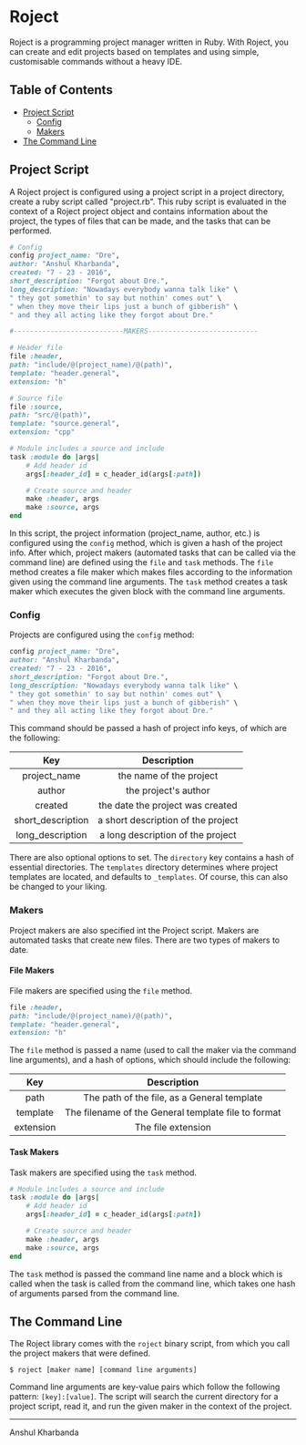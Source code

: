 # Roject

Roject is a programming project manager written in Ruby. With Roject, you can create and edit projects based on templates and using simple, customisable commands without a heavy IDE.

## Table of Contents

 - [Project Script](#project-script)
 	- [Config](#config)
 	- [Makers](#makers)
 - [The Command Line](#the-command-line)

## Project Script

A Roject project is configured using a project script in a project directory, create a ruby script called "project.rb". This ruby script is evaluated in the context of a Roject project object and contains information about the project, the types of files that can be made, and the tasks that can be performed.

```ruby
# Config
config project_name: "Dre",
author: "Anshul Kharbanda",
created: "7 - 23 - 2016",
short_description: "Forgot about Dre.",
long_description: "Nowadays everybody wanna talk like" \
" they got somethin' to say but nothin' comes out" \
" when they move their lips just a bunch of gibberish" \
" and they all acting like they forgot about Dre."

#---------------------------MAKERS---------------------------

# Header file
file :header, 
path: "include/@(project_name)/@(path)",
template: "header.general",
extension: "h"

# Source file
file :source, 
path: "src/@(path)",
template: "source.general",
extension: "cpp"

# Module includes a source and include
task :module do |args|
	# Add header id
	args[:header_id] = c_header_id(args[:path])

	# Create source and header
	make :header, args
	make :source, args
end
```

In this script, the project information (project_name, author, etc.) is configured using the `config` method, which is given a hash of the project info. After which, project makers (automated tasks that can be called via the command line) are defined using the `file` and `task` methods. The `file` method creates a file maker which makes files according to the information given using the command line arguments. The `task` method creates a task maker which executes the given block with the command line arguments.

### Config

Projects are configured using the `config` method:

```ruby
config project_name: "Dre",
author: "Anshul Kharbanda",
created: "7 - 23 - 2016",
short_description: "Forgot about Dre.",
long_description: "Nowadays everybody wanna talk like" \
" they got somethin' to say but nothin' comes out" \
" when they move their lips just a bunch of gibberish" \
" and they all acting like they forgot about Dre."
```

This command should be passed a hash of project info keys, of which are the following:

|        Key        |            Description             |
|:-----------------:|:----------------------------------:|
|   project_name    |      the name of the project       |
|      author       |       the project's author         |
|      created      |  the date the project was created  |
| short_description | a short description of the project |
| long_description  | a long description of the project  |

There are also optional options to set. The `directory` key contains a hash of essential directories. The `templates` directory determines where project templates are located, and defaults to `_templates`. Of course, this can also be changed to your liking.

### Makers

Project makers are also specified int the Project script. Makers are automated tasks that create new files. There are two types of makers to date.

#### File Makers

File makers are specified using the `file` method.

```ruby
file :header, 
path: "include/@(project_name)/@(path)",
template: "header.general",
extension: "h"
```

The `file` method is passed a name (used to call the maker via the command line arguments), and a hash of options, which should include the following:

|    Key    |                     Description                     |
|:---------:|:---------------------------------------------------:|
|   path    |     The path of the file, as a General template     |
| template  | The filename of the General template file to format |
| extension |                 The file extension                  |

#### Task Makers

Task makers are specified using the `task` method.

```ruby
# Module includes a source and include
task :module do |args|
	# Add header id
	args[:header_id] = c_header_id(args[:path])

	# Create source and header
	make :header, args
	make :source, args
end
```

The `task` method is passed the command line name and a block which is called when the task is called from the command line, which takes one hash of arguments parsed from the command line.

## The Command Line

The Roject library comes with the `roject` binary script, from which you call the project makers that were defined.

```
$ roject [maker name] [command line arguments]
```

Command line arguments are key-value pairs which follow the following pattern: `[key]:[value]`. The script will search the current directory for a project script, read it, and run the given maker in the context of the project.

---
Anshul Kharbanda